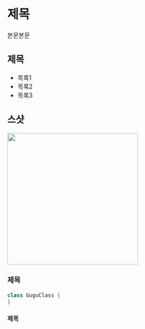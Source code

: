# 제목
본문본문

## 제목

- 목록1
- 목록2
- 목록3

## 스샷
<img src="https://github.com/user-attachments/assets/34e87b2a-88be-498b-ae9b-9fb15fae60fd" width="300" />


### 제목
```java
class GuguClass {
}
```
#### 제목
